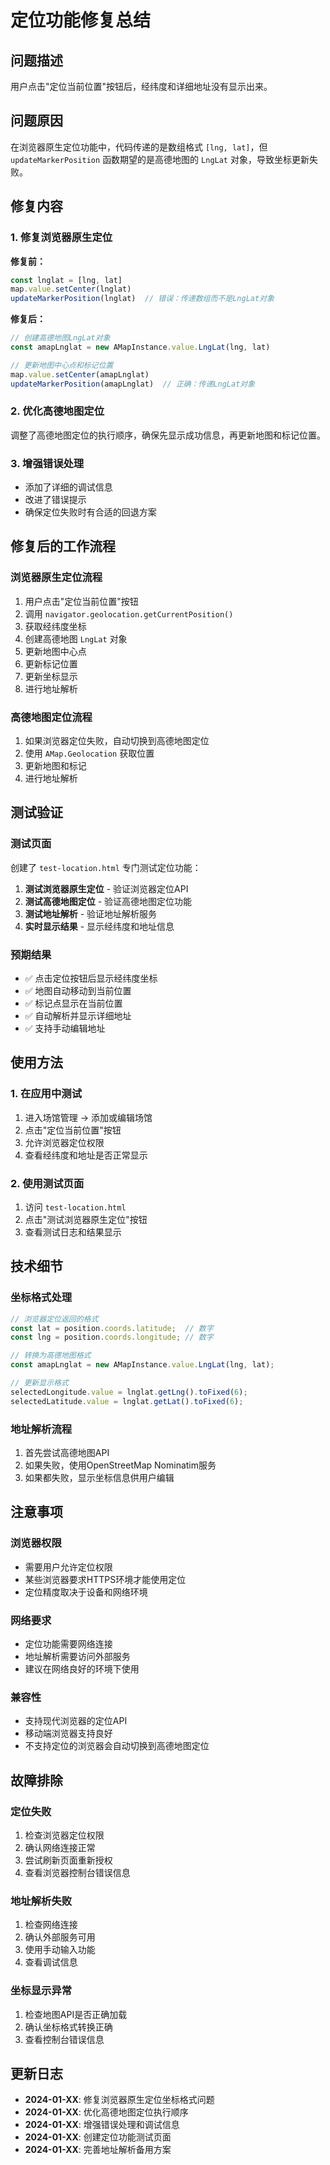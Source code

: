 # 定位功能修复总结

## 问题描述

用户点击"定位当前位置"按钮后，经纬度和详细地址没有显示出来。

## 问题原因

在浏览器原生定位功能中，代码传递的是数组格式 `[lng, lat]`，但 `updateMarkerPosition` 函数期望的是高德地图的 `LngLat` 对象，导致坐标更新失败。

## 修复内容

### 1. 修复浏览器原生定位

**修复前：**
```javascript
const lnglat = [lng, lat]
map.value.setCenter(lnglat)
updateMarkerPosition(lnglat)  // 错误：传递数组而不是LngLat对象
```

**修复后：**
```javascript
// 创建高德地图LngLat对象
const amapLnglat = new AMapInstance.value.LngLat(lng, lat)

// 更新地图中心点和标记位置
map.value.setCenter(amapLnglat)
updateMarkerPosition(amapLnglat)  // 正确：传递LngLat对象
```

### 2. 优化高德地图定位

调整了高德地图定位的执行顺序，确保先显示成功信息，再更新地图和标记位置。

### 3. 增强错误处理

- 添加了详细的调试信息
- 改进了错误提示
- 确保定位失败时有合适的回退方案

## 修复后的工作流程

### 浏览器原生定位流程
1. 用户点击"定位当前位置"按钮
2. 调用 `navigator.geolocation.getCurrentPosition()`
3. 获取经纬度坐标
4. 创建高德地图 `LngLat` 对象
5. 更新地图中心点
6. 更新标记位置
7. 更新坐标显示
8. 进行地址解析

### 高德地图定位流程
1. 如果浏览器定位失败，自动切换到高德地图定位
2. 使用 `AMap.Geolocation` 获取位置
3. 更新地图和标记
4. 进行地址解析

## 测试验证

### 测试页面
创建了 `test-location.html` 专门测试定位功能：

1. **测试浏览器原生定位** - 验证浏览器定位API
2. **测试高德地图定位** - 验证高德地图定位功能
3. **测试地址解析** - 验证地址解析服务
4. **实时显示结果** - 显示经纬度和地址信息

### 预期结果
- ✅ 点击定位按钮后显示经纬度坐标
- ✅ 地图自动移动到当前位置
- ✅ 标记点显示在当前位置
- ✅ 自动解析并显示详细地址
- ✅ 支持手动编辑地址

## 使用方法

### 1. 在应用中测试
1. 进入场馆管理 → 添加或编辑场馆
2. 点击"定位当前位置"按钮
3. 允许浏览器定位权限
4. 查看经纬度和地址是否正常显示

### 2. 使用测试页面
1. 访问 `test-location.html`
2. 点击"测试浏览器原生定位"按钮
3. 查看测试日志和结果显示

## 技术细节

### 坐标格式处理
```javascript
// 浏览器定位返回的格式
const lat = position.coords.latitude;  // 数字
const lng = position.coords.longitude; // 数字

// 转换为高德地图格式
const amapLnglat = new AMapInstance.value.LngLat(lng, lat);

// 更新显示格式
selectedLongitude.value = lnglat.getLng().toFixed(6);
selectedLatitude.value = lnglat.getLat().toFixed(6);
```

### 地址解析流程
1. 首先尝试高德地图API
2. 如果失败，使用OpenStreetMap Nominatim服务
3. 如果都失败，显示坐标信息供用户编辑

## 注意事项

### 浏览器权限
- 需要用户允许定位权限
- 某些浏览器要求HTTPS环境才能使用定位
- 定位精度取决于设备和网络环境

### 网络要求
- 定位功能需要网络连接
- 地址解析需要访问外部服务
- 建议在网络良好的环境下使用

### 兼容性
- 支持现代浏览器的定位API
- 移动端浏览器支持良好
- 不支持定位的浏览器会自动切换到高德地图定位

## 故障排除

### 定位失败
1. 检查浏览器定位权限
2. 确认网络连接正常
3. 尝试刷新页面重新授权
4. 查看浏览器控制台错误信息

### 地址解析失败
1. 检查网络连接
2. 确认外部服务可用
3. 使用手动输入功能
4. 查看调试信息

### 坐标显示异常
1. 检查地图API是否正确加载
2. 确认坐标格式转换正确
3. 查看控制台错误信息

## 更新日志

- **2024-01-XX**: 修复浏览器原生定位坐标格式问题
- **2024-01-XX**: 优化高德地图定位执行顺序
- **2024-01-XX**: 增强错误处理和调试信息
- **2024-01-XX**: 创建定位功能测试页面
- **2024-01-XX**: 完善地址解析备用方案 